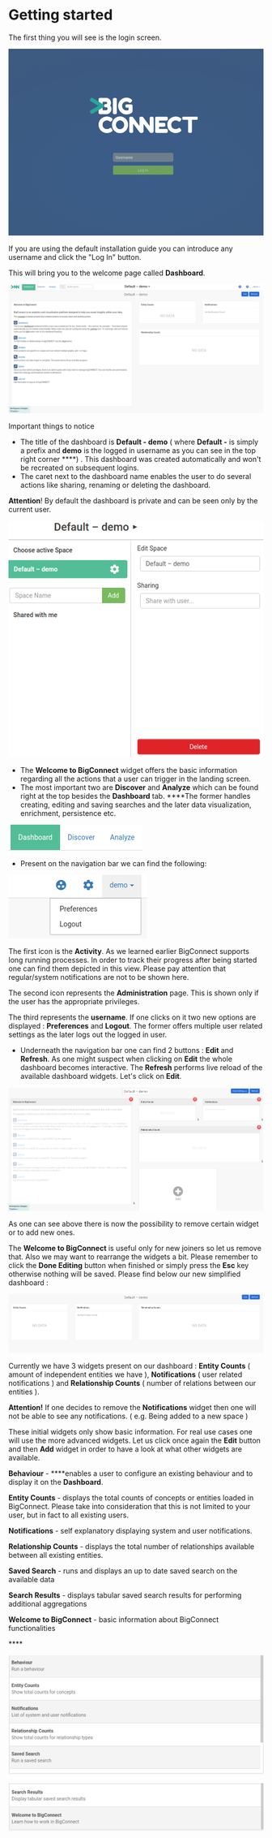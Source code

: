 # Getting started

The first thing you will see is the login screen.

![Login](../../.gitbook/assets/image%20%2850%29.png)

If you are using the default installation guide you can introduce any username and click the "Log In" button.

This will bring you to the welcome page called **Dashboard**.

![](../../.gitbook/assets/image%20%282%29.png)

Important things to notice 

* The title of the dashboard is **Default - demo** \( where **Default -** is simply a prefix and **demo** is the logged in username as you can see in the top right corner ****\) . This dashboard was created automatically and won't be recreated on subsequent logins.
* The caret next to the dashboard name enables the user to do several actions like sharing, renaming or deleting the dashboard. 

**Attention**! By default the dashboard is private and can be seen only by the current user.

![](../../.gitbook/assets/image%20%2839%29.png)

* The **Welcome to BigConnect** widget offers the basic information regarding all the actions that a user can trigger in the landing screen. 
* The most important two are **Discover** and **Analyze** which can be found right at the top besides the **Dashboard** tab. ****The former handles creating, editing and saving searches and the later data visualization, enrichment, persistence etc.

![](../../.gitbook/assets/image%20%2855%29.png)

* Present on the navigation bar we can find the following:

![](../../.gitbook/assets/image%20%2819%29.png)

The first icon is the **Activity**. As we learned earlier BigConnect supports long running processes. In order to track their progress after being started one can find them depicted in this view. Please pay attention that regular/system notifications are not to be shown here.

The second icon represents the **Administration** page. This is shown only if the user has the appropriate privileges. 

The third represents the **username**. If one clicks on it two new options are displayed : **Preferences** and **Logout**. The former offers multiple user related settings as the later logs out the logged in user.

* Underneath the navigation bar one can find 2 buttons : **Edit** and **Refresh**. As one might suspect when clicking on **Edit** the whole dashboard becomes interactive. The **Refresh** performs live reload of the available dashboard widgets. Let's click on **Edit**.

![](../../.gitbook/assets/image%20%283%29.png)

As one can see above there is now the possibility to remove certain widget or to add new ones.

The **Welcome to BigConnect** is useful only for new joiners so let us remove that. Also we may want to rearrange the widgets a bit. Please remember to click the **Done Editing** button when finished or simply press the **Esc** key otherwise nothing will be saved. Please find below our new simplified dashboard : 

![](../../.gitbook/assets/image%20%2811%29.png)

Currently we have 3 widgets present on our dashboard : **Entity Counts** \( amount of independent entities we have \), **Notifications** \( user related notifications \) and **Relationship Counts** \( number of relations between our entities \).

**Attention!** If one decides to remove the **Notifications** widget then one will not be able to see any notifications. \( e.g. Being added to a new space \)

These initial widgets only show basic information. For real use cases one will use the more advanced widgets. Let us click once again the **Edit** button and then **Add** widget in order to have a look at what other widgets are available.

**Behaviour** - ****enables a user to configure an existing behaviour and to display it on the **Dashboard**. 

**Entity Counts** - displays the total counts of concepts or entities loaded in BigConnect. Please take into consideration that this is not limited to your user, but in fact to all existing users.

**Notifications** - self explanatory displaying system and user notifications.

**Relationship Counts** - displays the total number of relationships available between all existing entities.

**Saved Search** - runs and displays an up to date saved search on the available data

**Search Results** - displays tabular saved search results for performing additional aggregations

**Welcome to BigConnect** - basic information about BigConnect functionalities

\*\*\*\*

![](../../.gitbook/assets/image%20%2818%29.png)

![](../../.gitbook/assets/image%20%287%29.png)



